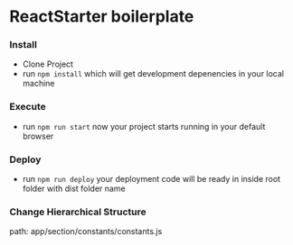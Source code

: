 # ReactStarter boilerplate

### Install
* Clone Project
* run ```npm install``` which will get development depenencies in your local machine

### Execute
* run ```npm run start``` now your project starts running in your default browser

### Deploy
* run ```npm run deploy``` your deployment code will be ready in inside root folder with dist folder name


### Change Hierarchical Structure
path:  app/section/constants/constants.js